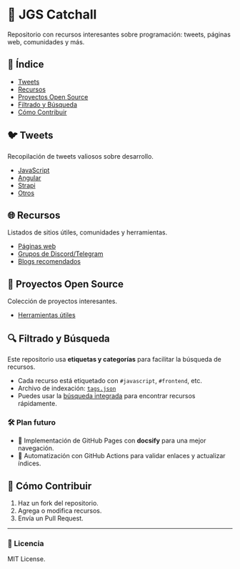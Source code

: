 # 📂 JGS Catchall

Repositorio con recursos interesantes sobre programación: tweets, páginas web, comunidades y más.

## 📖 Índice
- [Tweets](#tweets)
- [Recursos](#recursos)
- [Proyectos Open Source](#proyectos-open-source)
- [Filtrado y Búsqueda](#filtrado-y-búsqueda)
- [Cómo Contribuir](#cómo-contribuir)

## 🐦 Tweets
Recopilación de tweets valiosos sobre desarrollo.

- [JavaScript](tweets/javascript.md)
- [Angular](tweets/angular.md)
- [Strapi](tweets/strapi.md)
- [Otros](tweets/otros.md)

## 🌐 Recursos
Listados de sitios útiles, comunidades y herramientas.

- [Páginas web](recursos/paginas-web.md)
- [Grupos de Discord/Telegram](recursos/discord-telegram.md)
- [Blogs recomendados](recursos/blogs.md)

## 🔧 Proyectos Open Source
Colección de proyectos interesantes.

- [Herramientas útiles](proyectos/herramientas-utiles.md)

## 🔍 Filtrado y Búsqueda
Este repositorio usa **etiquetas y categorías** para facilitar la búsqueda de recursos.

- Cada recurso está etiquetado con `#javascript`, `#frontend`, etc.
- Archivo de indexación: [`tags.json`](tags.json)
- Puedes usar la [búsqueda integrada](https://github.com/JesusGarce/dev-knowledge-hub) para encontrar recursos rápidamente.

### 🛠 Plan futuro
- 🚀 Implementación de GitHub Pages con **docsify** para una mejor navegación.
- 🔄 Automatización con GitHub Actions para validar enlaces y actualizar índices.

## 🤝 Cómo Contribuir
1. Haz un fork del repositorio.
2. Agrega o modifica recursos.
3. Envía un Pull Request.

---

### 📜 Licencia
MIT License.
